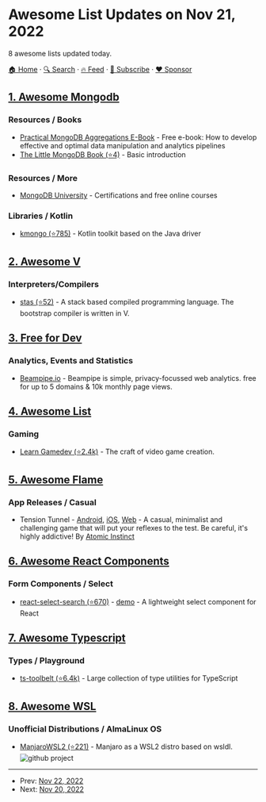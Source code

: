 # Awesome List Updates on Nov 21, 2022

8 awesome lists updated today.

[🏠 Home](/README.md) · [🔍 Search](https://www.trackawesomelist.com/search/) · [🔥 Feed](https://www.trackawesomelist.com/rss.xml) · [📮 Subscribe](https://trackawesomelist.us17.list-manage.com/subscribe?u=d2f0117aa829c83a63ec63c2f&id=36a103854c) · [❤️  Sponsor](https://github.com/sponsors/theowenyoung)



## [1. Awesome Mongodb](/content/ramnes/awesome-mongodb/README.md)

### Resources / Books

*   [Practical MongoDB Aggregations E-Book](https://www.practical-mongodb-aggregations.com/) - Free e-book: How to develop effective and optimal data manipulation and analytics pipelines
*   [The Little MongoDB Book (⭐4)](https://github.com/mongodb-developer/the-little-mongodb-book) - Basic introduction

### Resources / More

*   [MongoDB University](https://learn.mongodb.com/) - Certifications and free online courses

### Libraries / Kotlin

*   [kmongo (⭐785)](https://github.com/Litote/kmongo) - Kotlin toolkit based on the Java driver

## [2. Awesome V](/content/vlang/awesome-v/README.md)

### Interpreters/Compilers

*   [stas (⭐52)](https://github.com/l1mey112/stas/tree/0.1.0-v-compiler) - A stack based compiled programming language. The bootstrap compiler is written in V.

## [3. Free for Dev](/content/ripienaar/free-for-dev/README.md)

### Analytics, Events and Statistics

*   [Beampipe.io](https://beampipe.io) - Beampipe is simple, privacy-focussed web analytics. free for up to 5 domains & 10k monthly page views.

## [4. Awesome List](/content/sindresorhus/awesome/README.md)

### Gaming

*   [Learn Gamedev (⭐2.4k)](https://github.com/notpresident35/awesome-learn-gamedev#readme) - The craft of video game creation.

## [5. Awesome Flame](/content/flame-engine/awesome-flame/README.md)

### App Releases / Casual

*   Tension Tunnel - [Android](https://play.google.com/store/apps/details?id=com.atomicinstinct.tensiontunnel), [iOS](https://apps.apple.com/app/tension-tunnel/id1608041401), [Web](https://tensiontunnel.com/play) - A casual, minimalist and challenging game that will put your reflexes to the test. Be careful, it's highly addictive! By [Atomic Instinct](https://atomicinstinct.com)

## [6. Awesome React Components](/content/brillout/awesome-react-components/README.md)

### Form Components / Select

*   [react-select-search (⭐670)](https://github.com/tbleckert/react-select-search) - [demo](https://react-select-search.com/) - A lightweight select component for React

## [7. Awesome Typescript](/content/dzharii/awesome-typescript/README.md)

### Types / Playground

*   [ts-toolbelt (⭐6.4k)](https://github.com/millsp/ts-toolbelt) - Large collection of type utilities for TypeScript

## [8. Awesome WSL](/content/sirredbeard/Awesome-WSL/README.md)

### Unofficial Distributions / AlmaLinux OS

*   [ManjaroWSL2 (⭐221)](https://github.com/sileshn/ManjaroWSL2) - Manjaro as a WSL2 distro based on wsldl. ![github project](https://raw.githubusercontent.com/sirredbeard/Awesome-WSL/master/github-icon.png)

---

- Prev: [Nov 22, 2022](/content/2022/11/22/README.md)
- Next: [Nov 20, 2022](/content/2022/11/20/README.md)